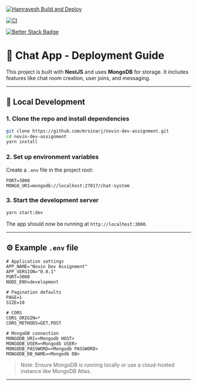 [![Hamravesh Build and Deploy](https://github.com/MrSinaRJ/novin-dev-assignment/actions/workflows/hamravesh.yml/badge.svg?event=deployment)](https://github.com/MrSinaRJ/novin-dev-assignment/actions/workflows/hamravesh.yml)

[![CI](https://github.com/MrSinaRJ/novin-dev-assignment/actions/workflows/ci.yml/badge.svg)](https://github.com/MrSinaRJ/novin-dev-assignment/actions/workflows/ci.yml)


[![Better Stack Badge](https://uptime.betterstack.com/status-badges/v1/monitor/1wlti.svg)](https://uptime.betterstack.com/?utm_source=status_badge)

# 🧩 Chat App - Deployment Guide

This project is built with **NestJS** and uses **MongoDB** for storage. It includes features like chat room creation, user joins, and messaging.

---

## 🔧 Local Development

### 1. Clone the repo and install dependencies

```bash
git clone https://github.com/mrsinarj/novin-dev-assignment.git
cd novin-dev-assignment
yarn install
```

### 2. Set up environment variables

Create a `.env` file in the project root:

```dotenv
PORT=3000
MONGO_URI=mongodb://localhost:27017/chat-system
```

### 3. Start the development server

```bash
yarn start:dev
```

The app should now be running at `http://localhost:3000`.

---

## ⚙️ Example `.env` file

```dotenv
# Application settings
APP_NAME="Novin Dev Assignment"
APP_VERSION="0.0.1"
PORT=3000
NODE_ENV=development

# Pagination defaults
PAGE=1
SIZE=10

# CORS
CORS_ORIGIN=*
CORS_METHODS=GET,POST

# MongoDB connection
MONGODB_URI=<Mongodb HOST>
MONGODB_USER=<Mongodb USER>
MONGODB_PASSWORD=<Mongodb PASSWORD>
MONGODB_DB_NAME=<Mongodb DB>

```

> Note: Ensure MongoDB is running locally or use a cloud-hosted instance like MongoDB Atlas.

---